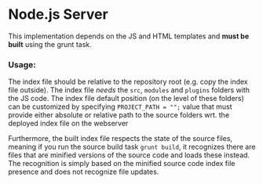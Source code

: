 # Node.js Server


This implementation depends on the JS and HTML templates and **must be built** using the grunt task.

### Usage:
The index file should be relative to the repository root (e.g. copy the index file outside).
The index file _needs_ the ``src``, `modules` and `plugins` folders with the JS code. The index 
file default position (on the level of these folders) can be customized by specifying 
``PROJECT_PATH = "";`` value that must provide either absolute or relative path to the source 
folders wrt. the deployed index file on the webserver

Furthermore, the built index file respects the state of the source files, meaning if you run
the source build task ``grunt build``, it recognizes there are files that are minified versions
of the source code and loads these instead. The recognition is simply based on the minified
source code index file presence and does not recognize file updates.
